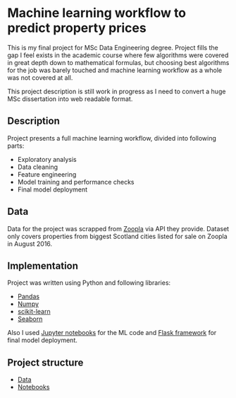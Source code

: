 # Machine learning workflow to predict property prices
This is my final project for MSc Data Engineering degree. Project fills the gap I feel exists in the academic course where few algorithms were covered in great depth down to mathematical formulas, but choosing best algorithms for the job was barely touched and machine learning workflow as a whole was not covered at all.

This project description is still work in progress as I need to convert a huge MSc dissertation into web readable format.

## Description
Project presents a full machine learning workflow, divided into following parts:
* Exploratory analysis
* Data cleaning
* Feature engineering
* Model training and performance checks
* Final model deployment

## Data
Data for the project was scrapped from [Zoopla](https://www.zoopla.co.uk/) via API they provide. Dataset only covers properties from biggest Scotland cities listed for sale on Zoopla in August 2016.

## Implementation

Project was written using Python and following libraries:
* [Pandas](https://pandas.pydata.org/)
* [Numpy](http://www.numpy.org/)
* [scikit-learn](http://scikit-learn.org/stable/index.html)
* [Seaborn](https://seaborn.pydata.org/)

Also I used [Jupyter notebooks](https://jupyter.org/) for the ML code and [Flask framework](http://flask.pocoo.org/) for final model deployment.

## Project structure
* [Data](../master/property-project/notebooks/data/)
* [Notebooks](../master/property-project/notebooks/)
